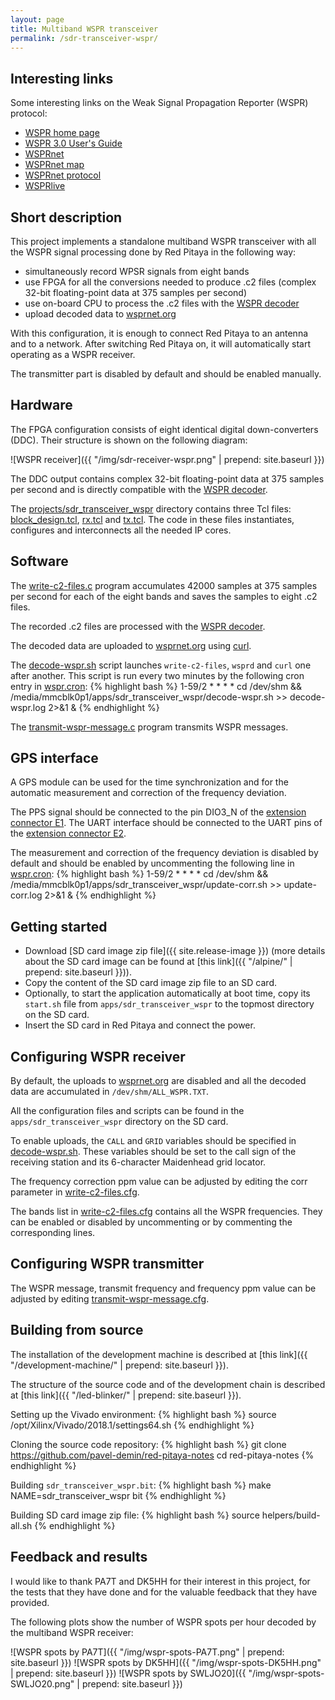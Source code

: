 ```yaml
---
layout: page
title: Multiband WSPR transceiver
permalink: /sdr-transceiver-wspr/
---
```


Interesting links
-----

Some interesting links on the Weak Signal Propagation Reporter (WSPR) protocol:

 - [WSPR home page](http://physics.princeton.edu/pulsar/k1jt/wspr.html)
 - [WSPR 3.0 User's Guide](http://physics.princeton.edu/pulsar/k1jt/WSPR_3.0_User.pdf)
 - [WSPRnet](http://wsprnet.org)
 - [WSPRnet map](http://wsprnet.org/drupal/wsprnet/map)
 - [WSPRnet protocol](http://wsprnet.org/automate.txt)
 - [WSPRlive](https://wsprlive.net)

Short description
-----

This project implements a standalone multiband WSPR transceiver with all the WSPR signal processing done by Red Pitaya in the following way:

 - simultaneously record WPSR signals from eight bands
 - use FPGA for all the conversions needed to produce .c2 files (complex 32-bit floating-point data at 375 samples per second)
 - use on-board CPU to process the .c2 files with the [WSPR decoder](https://sourceforge.net/p/wsjt/wsjt/HEAD/tree/branches/wsjtx/lib/wsprd/)
 - upload decoded data to [wsprnet.org](http://wsprnet.org)

With this configuration, it is enough to connect Red Pitaya to an antenna and to a network. After switching Red Pitaya on, it will automatically start operating as a WSPR receiver.

The transmitter part is disabled by default and should be enabled manually.

Hardware
-----

The FPGA configuration consists of eight identical digital down-converters (DDC). Their structure is shown on the following diagram:

![WSPR receiver]({{ "/img/sdr-receiver-wspr.png" | prepend: site.baseurl }})

The DDC output contains complex 32-bit floating-point data at 375 samples per second and is directly compatible with the [WSPR decoder](https://sourceforge.net/p/wsjt/wsjt/HEAD/tree/branches/wsjtx/lib/wsprd/).

The [projects/sdr_transceiver_wspr](https://github.com/pavel-demin/red-pitaya-notes/tree/master/projects/sdr_transceiver_wspr) directory contains three Tcl files: [block_design.tcl](https://github.com/pavel-demin/red-pitaya-notes/blob/master/projects/sdr_transceiver_wspr/block_design.tcl), [rx.tcl](https://github.com/pavel-demin/red-pitaya-notes/blob/master/projects/sdr_transceiver_wspr/rx.tcl) and [tx.tcl](https://github.com/pavel-demin/red-pitaya-notes/blob/master/projects/sdr_transceiver_wspr/tx.tcl). The code in these files instantiates, configures and interconnects all the needed IP cores.

Software
-----

The [write-c2-files.c](https://github.com/pavel-demin/red-pitaya-notes/tree/master/projects/sdr_transceiver_wspr/app/write-c2-files.c) program accumulates 42000 samples at 375 samples per second for each of the eight bands and saves the samples to eight .c2 files.

The recorded .c2 files are processed with the [WSPR decoder](https://sourceforge.net/p/wsjt/wsjt/HEAD/tree/branches/wsjtx/lib/wsprd/).

The decoded data are uploaded to [wsprnet.org](http://wsprnet.org) using [curl](https://curl.haxx.se).

The [decode-wspr.sh](https://github.com/pavel-demin/red-pitaya-notes/tree/master/projects/sdr_transceiver_wspr/app/decode-wspr.sh) script launches `write-c2-files`, `wsprd` and `curl` one after another. This script is run every two minutes by the following cron entry in [wspr.cron](https://github.com/pavel-demin/red-pitaya-notes/tree/master/projects/sdr_transceiver_wspr/app/wspr.cron):
{% highlight bash %}
1-59/2 * * * * cd /dev/shm && /media/mmcblk0p1/apps/sdr_transceiver_wspr/decode-wspr.sh >> decode-wspr.log 2>&1 &
{% endhighlight %}

The [transmit-wspr-message.c](https://github.com/pavel-demin/red-pitaya-notes/tree/master/projects/sdr_transceiver_wspr/app/transmit-wspr-message.c) program transmits WSPR messages.

GPS interface
-----

A GPS module can be used for the time synchronization and for the automatic measurement and correction of the frequency deviation.

The PPS signal should be connected to the pin DIO3_N of the [extension connector E1](http://redpitaya.readthedocs.io/en/latest/developerGuide/125-14/extent.html#extension-connector-e1). The UART interface should be connected to the UART pins of the [extension connector E2](http://redpitaya.readthedocs.io/en/latest/developerGuide/125-14/extent.html#extension-connector-e2).

The measurement and correction of the frequency deviation is disabled by default and should be enabled by uncommenting the following line in [wspr.cron](https://github.com/pavel-demin/red-pitaya-notes/tree/master/projects/sdr_transceiver_wspr/app/wspr.cron):
{% highlight bash %}
1-59/2 * * * * cd /dev/shm && /media/mmcblk0p1/apps/sdr_transceiver_wspr/update-corr.sh >> update-corr.log 2>&1 &
{% endhighlight %}

Getting started
-----

 - Download [SD card image zip file]({{ site.release-image }}) (more details about the SD card image can be found at [this link]({{ "/alpine/" | prepend: site.baseurl }})).
 - Copy the content of the SD card image zip file to an SD card.
 - Optionally, to start the application automatically at boot time, copy its `start.sh` file from `apps/sdr_transceiver_wspr` to the topmost directory on the SD card.
 - Insert the SD card in Red Pitaya and connect the power.

Configuring WSPR receiver
-----

By default, the uploads to [wsprnet.org](http://wsprnet.org) are disabled and all the decoded data are accumulated in `/dev/shm/ALL_WSPR.TXT`.

All the configuration files and scripts can be found in the `apps/sdr_transceiver_wspr` directory on the SD card.

To enable uploads, the `CALL` and `GRID` variables should be specified in [decode-wspr.sh](https://github.com/pavel-demin/red-pitaya-notes/tree/master/projects/sdr_transceiver_wspr/app/decode-wspr.sh#L4-L5). These variables should be set to the call sign of the receiving station and its 6-character Maidenhead grid locator.

The frequency correction ppm value can be adjusted by editing the corr parameter in [write-c2-files.cfg](https://github.com/pavel-demin/red-pitaya-notes/tree/master/projects/sdr_transceiver_wspr/app/write-c2-files.cfg).

The bands list in [write-c2-files.cfg](https://github.com/pavel-demin/red-pitaya-notes/tree/master/projects/sdr_transceiver_wspr/app/write-c2-files.cfg) contains all the WSPR frequencies. They can be enabled or disabled by uncommenting or by commenting the corresponding lines.

Configuring WSPR transmitter
-----

The WSPR message, transmit frequency and frequency ppm value can be adjusted by editing [transmit-wspr-message.cfg](https://github.com/pavel-demin/red-pitaya-notes/tree/master/projects/sdr_transceiver_wspr/app/transmit-wspr-message.cfg).


Building from source
-----

The installation of the development machine is described at [this link]({{ "/development-machine/" | prepend: site.baseurl }}).

The structure of the source code and of the development chain is described at [this link]({{ "/led-blinker/" | prepend: site.baseurl }}).

Setting up the Vivado environment:
{% highlight bash %}
source /opt/Xilinx/Vivado/2018.1/settings64.sh
{% endhighlight %}

Cloning the source code repository:
{% highlight bash %}
git clone https://github.com/pavel-demin/red-pitaya-notes
cd red-pitaya-notes
{% endhighlight %}

Building `sdr_transceiver_wspr.bit`:
{% highlight bash %}
make NAME=sdr_transceiver_wspr bit
{% endhighlight %}

Building SD card image zip file:
{% highlight bash %}
source helpers/build-all.sh
{% endhighlight %}

Feedback and results
-----

I would like to thank PA7T and DK5HH for their interest in this project, for the tests that they have done and for the valuable feedback that they have provided.

The following plots show the number of WSPR spots per hour decoded by the multiband WSPR receiver:

![WSPR spots by PA7T]({{ "/img/wspr-spots-PA7T.png" | prepend: site.baseurl }})
![WSPR spots by DK5HH]({{ "/img/wspr-spots-DK5HH.png" | prepend: site.baseurl }})
![WSPR spots by SWLJO20]({{ "/img/wspr-spots-SWLJO20.png" | prepend: site.baseurl }})
